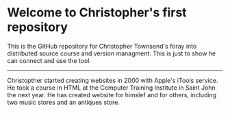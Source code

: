 # Welcome to Christopher's first repository

This is the GitHub repository for Christopher Townsend's foray into distributed source course and version managment. This is just to show he can connect and use the tool.

---

Christopther started creating websites in 2000 with Apple's iTools service. He took a course in HTML at the Computer Training Institute in Saint John the next year. He has created website for himslef and for others, including two music stores and an antiques store.
